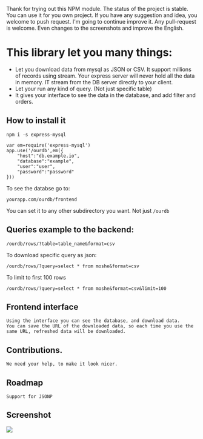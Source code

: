 Thank for trying out this NPM module. The status of the project is stable. You can use it for you own project.
If you have any suggestion and idea, you welcome to push request. I'm going to continue improve it.
Any pull-request is welcome. Even changes to the screenshots and improve the English.

# This library let you many things:

- Let you download data from mysql as JSON or CSV. It support millions of records using stream. Your express server will never hold all the data in memory. IT stream from the DB server directly to your client.
- Let your run any kind of query. (Not just specific table)
- It gives your interface to see the data in the database, and add filter and orders.

## How to install it 

	npm i -s express-mysql

	var em=require('express-mysql')
	app.use('/ourdb',em({
		"host":"db.example.io",
		"database":"example",
		"user":"user",
		"password":"password"
	}))

To see the databse go to:

	yourapp.com/ourdb/frontend

You can set it to any other subdirectory you want. Not just `/ourdb`


## Queries example to the backend:

	/ourdb/rows/?table=table_name&format=csv

To download specific query as json:

	/ourdb/rows/?query=select * from moshe&format=csv

To limit to first 100 rows
	
	/ourdb/rows/?query=select * from moshe&format=csv&limit=100

## Frontend interface	

	Using the interface you can see the database, and download data.
	You can save the URL of the downloaded data, so each time you use the same URL, refreshed data will be downloaded.


## Contributions.

	We need your help, to make it look nicer. 

## Roadmap
	
	Support for JSONP 

## Screenshot

![](http://snag.gy/CfBGS.jpg)